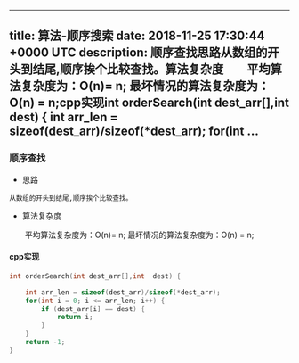 
---
title: 算法-顺序搜索
date: 2018-11-25 17:30:44 +0000 UTC
description: 顺序查找思路从数组的开头到结尾,顺序挨个比较查找。算法复杂度    平均算法复杂度为：O(n)= n; 最坏情况的算法复杂度为：O(n) = n;cpp实现int orderSearch(int dest_arr[],int  dest) {    int arr_len = sizeof(dest_arr)/sizeof(*dest_arr);    for(int ...
---
### 顺序查找

+ 思路

```
从数组的开头到结尾,顺序挨个比较查找。
```

+ 算法复杂度

&ensp;&ensp;&ensp;&ensp;平均算法复杂度为：O(n)= n; 最坏情况的算法复杂度为：O(n) = n;

#### cpp实现

```cpp
int orderSearch(int dest_arr[],int  dest) {

    int arr_len = sizeof(dest_arr)/sizeof(*dest_arr);
    for(int i = 0; i <= arr_len; i++) {
        if (dest_arr[i] == dest) {
            return i;
        }
    }
    return -1;
}
```

